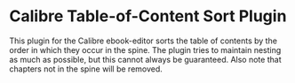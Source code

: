 # Calibre Table-of-Content Sort Plugin

This plugin for the Calibre ebook-editor sorts the table of contents by the order in which they occur in the spine.
The plugin tries to maintain nesting as much as possible, but this cannot always be guaranteed.
Also note that chapters not in the spine will be removed.
